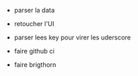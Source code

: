 - parser la data
- retoucher l'UI
- parser lees key pour virer les uderscore
- faire github ci

- faire brigthorn
